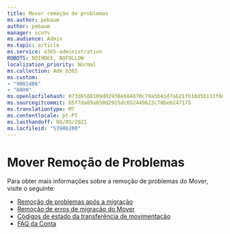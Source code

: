```yaml
---
title: Mover remoção de problemas
ms.author: pebaum
author: pebaum
manager: scotv
ms.audience: Admin
ms.topic: article
ms.service: o365-administration
ROBOTS: NOINDEX, NOFOLLOW
localization_priority: Normal
ms.collection: Adm_O365
ms.custom:
- "9001486"
- "8000"
ms.openlocfilehash: 073d6508109d02938e684870c79a5b41d7a621fb10d5b131f0d9103901fce460
ms.sourcegitcommit: b5f7da89a650d2915dc652449623c78be6247175
ms.translationtype: MT
ms.contentlocale: pt-PT
ms.lasthandoff: 08/05/2021
ms.locfileid: "53986200"
---
```

# <a name="mover-troubleshooting"></a>Mover Remoção de Problemas

Para obter mais informações sobre a remoção de problemas do Mover, visite o seguinte:

- [Remoção de problemas após a migração](https://docs.microsoft.com/sharepointmigration/mover-post-migration-troubleshooting)  
- [Remoção de erros de migração do Mover](https://docs.microsoft.com/sharepointmigration/mover-error-faq)  
- [Códigos de estado da transferência de movimentação](https://docs.microsoft.com/sharepointmigration/mover-transfer-status-codes)
- [FAQ da Conta](https://docs.microsoft.com/sharepointmigration/mover-account-faq)
